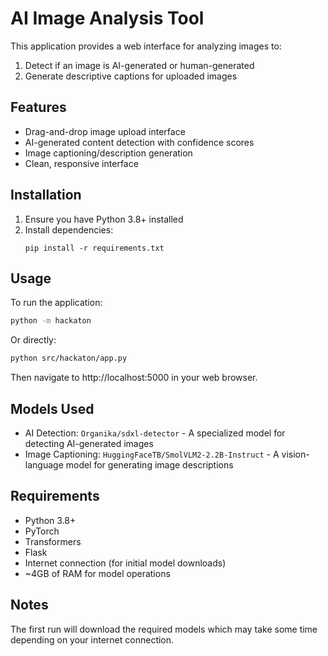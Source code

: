 # AI Image Analysis Tool

This application provides a web interface for analyzing images to:
1. Detect if an image is AI-generated or human-generated
2. Generate descriptive captions for uploaded images

## Features

- Drag-and-drop image upload interface
- AI-generated content detection with confidence scores
- Image captioning/description generation
- Clean, responsive interface

## Installation

1. Ensure you have Python 3.8+ installed
2. Install dependencies:
   ```
   pip install -r requirements.txt
   ```

## Usage

To run the application:

```bash
python -m hackaton
```

Or directly:

```bash
python src/hackaton/app.py
```

Then navigate to http://localhost:5000 in your web browser.

## Models Used

- AI Detection: `Organika/sdxl-detector` - A specialized model for detecting AI-generated images
- Image Captioning: `HuggingFaceTB/SmolVLM2-2.2B-Instruct` - A vision-language model for generating image descriptions

## Requirements

- Python 3.8+
- PyTorch
- Transformers
- Flask
- Internet connection (for initial model downloads)
- ~4GB of RAM for model operations

## Notes

The first run will download the required models which may take some time depending on your internet connection.

